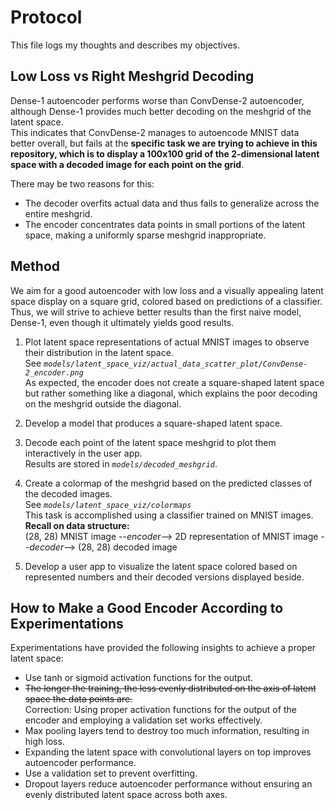 # Protocol

This file logs my thoughts and describes my objectives.

## Low Loss vs Right Meshgrid Decoding

Dense-1 autoencoder performs worse than ConvDense-2 autoencoder, although Dense-1 provides much better decoding on the meshgrid of the latent space.  
This indicates that ConvDense-2 manages to autoencode MNIST data better overall, but fails at the **specific task we are trying to achieve in this repository, which is to display a 100x100 grid of the 2-dimensional latent space with a decoded image for each point on the grid**.  

There may be two reasons for this:
- The decoder overfits actual data and thus fails to generalize across the entire meshgrid.
- The encoder concentrates data points in small portions of the latent space, making a uniformly sparse meshgrid inappropriate.

## Method

We aim for a good autoencoder with low loss and a visually appealing latent space display on a square grid, colored based on predictions of a classifier.  
Thus, we will strive to achieve better results than the first naive model, Dense-1, even though it ultimately yields good results.

1) Plot latent space representations of actual MNIST images to observe their distribution in the latent space.  
   See *``models/latent_space_viz/actual_data_scatter_plot/ConvDense-2_encoder.png``*  
   As expected, the encoder does not create a square-shaped latent space but rather something like a diagonal, which explains the poor decoding on the meshgrid outside the diagonal.

2) Develop a model that produces a square-shaped latent space.

3) Decode each point of the latent space meshgrid to plot them interactively in the user app.  
   Results are stored in *``models/decoded_meshgrid``*.

4) Create a colormap of the meshgrid based on the predicted classes of the decoded images.  
   See *``models/latent_space_viz/colormaps``*  
   This task is accomplished using a classifier trained on MNIST images.  
   **Recall on data structure:**  
   (28, 28) MNIST image --*encoder*--> 2D representation of MNIST image --*decoder*--> (28, 28) decoded image

5) Develop a user app to visualize the latent space colored based on represented numbers and their decoded versions displayed beside.

## How to Make a Good Encoder According to Experimentations

Experimentations have provided the following insights to achieve a proper latent space:
- Use tanh or sigmoid activation functions for the output.
- ~~The longer the training, the less evenly distributed on the axis of latent space the data points are.~~  
  Correction: Using proper activation functions for the output of the encoder and employing a validation set works effectively.
- Max pooling layers tend to destroy too much information, resulting in high loss.
- Expanding the latent space with convolutional layers on top improves autoencoder performance.
- Use a validation set to prevent overfitting.
- Dropout layers reduce autoencoder performance without ensuring an evenly distributed latent space across both axes.

